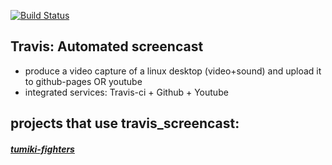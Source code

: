 [![Build Status](https://travis-ci.org/brownman/travis_screencast.svg?branch=develop)](https://travis-ci.org/browman/travis_screencast)
 
 

Travis: Automated screencast
-----
- produce a video capture of a linux desktop (video+sound) and upload it to github-pages OR youtube
- integrated services: Travis-ci + Github + Youtube


projects that use travis_screencast:
----
##### [tumiki-fighters](https://github.com/brownman/tumiki-fighters)
 

